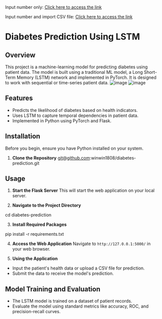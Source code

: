 Input number only: [Click here to access the link](http://172.16.5.32:8502/)

Input number and import CSV file: [Click here to access the link](https://7bee-113-160-224-43.ngrok-free.app/)


# Diabetes Prediction Using LSTM

## Overview
This project is a machine-learning model for predicting diabetes using patient data. The model is built using a traditional ML model,  a Long Short-Term Memory (LSTM) network and implemented in PyTorch. It is designed to work with sequential or time-series patient data.
![image](https://github.com/winwin1808/diabetes-prediction/assets/78141233/65560e98-0e2d-427a-9186-90a0af34fcf2)
![image](https://github.com/winwin1808/diabetes-prediction/assets/78141233/afc85333-0be9-43c5-9fed-8a7c930e9f25)


## Features
- Predicts the likelihood of diabetes based on health indicators.
- Uses LSTM to capture temporal dependencies in patient data.
- Implemented in Python using PyTorch and Flask.

## Installation

Before you begin, ensure you have Python installed on your system.

1. **Clone the Repository**
git@github.com:winwin1808/diabetes-prediction.git


## Usage

1. **Start the Flask Server**
This will start the web application on your local server.

2. **Navigate to the Project Directory**

cd diabetes-prediction

3. **Install Required Packages**

pip install -r requirements.txt


4. **Access the Web Application**
Navigate to `http://127.0.0.1:5000/` in your web browser.

5. **Using the Application**
- Input the patient's health data or upload a CSV file for prediction.
- Submit the data to receive the model's prediction.

## Model Training and Evaluation

- The LSTM model is trained on a dataset of patient records.
- Evaluate the model using standard metrics like accuracy, ROC, and precision-recall curves.

